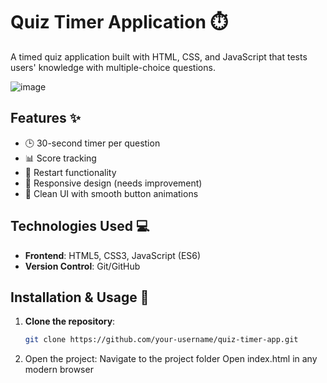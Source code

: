 # Quiz Timer Application ⏱️

A timed quiz application built with HTML, CSS, and JavaScript that tests users' knowledge with multiple-choice questions.

![image](https://github.com/user-attachments/assets/39431fa8-d746-4566-b11c-6cfb79a2648d)

## Features ✨

- 🕒 30-second timer per question
- 📊 Score tracking
- 🔄 Restart functionality
- 📱 Responsive design (needs improvement)
- 🎨 Clean UI with smooth button animations

## Technologies Used 💻

- **Frontend**: HTML5, CSS3, JavaScript (ES6)
- **Version Control**: Git/GitHub

## Installation & Usage 🚀
1. **Clone the repository**:
   ```bash
   git clone https://github.com/your-username/quiz-timer-app.git
2. Open the project:
Navigate to the project folder
Open index.html in any modern browser
